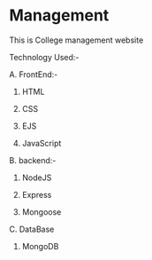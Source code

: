 # Management

This is College management website 


Technology Used:-

A. FrontEnd:-

1. HTML

2. CSS

3. EJS

4. JavaScript

B. backend:-

1. NodeJS

2. Express

3. Mongoose

C. DataBase

1. MongoDB

